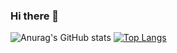 ### Hi there 👋

![Anurag's GitHub stats](https://github-readme-stats.vercel.app/api?username=mamadjadali&show_icons=true&theme=tokyonight)
[![Top Langs](https://github-readme-stats.vercel.app/api/top-langs/?username=mamadjadali&layout=compact)](https://github.com/anuraghazra/github-readme-stats)
